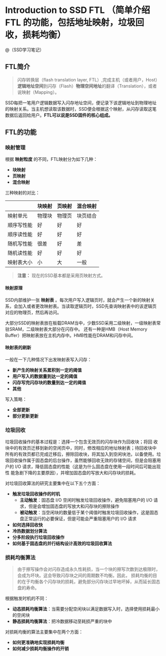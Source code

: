 # Introduction to SSD FTL （简单介绍 FTL 的功能，包括地址映射，垃圾回收，损耗均衡）

@（SSD学习笔记）

## FTL简介
 > 闪存转换层（flash translation layer, FTL）,完成主机（或者用户，Host）**逻辑地址空间**到闪存（Flash）**物理空间地址**的翻译（Translation），或者说映射（Mapping）。

SSD每把一笔用户逻辑数据写入闪存地址空间，便记录下该逻辑地址到物理地址的映射关系。当主机想读取该数据时，SSD便会根据这个映射，从闪存读取这笔数据后返回给用户。**FTL可以说是SSD固件的核心组成。**

## FTL的功能

### 映射管理

根据 **映射粒度** 的不同，FTL映射分为如下几种：
- **块映射** 
- **页映射**  
- **混合映射**  

三种映射的对比：

|  | 块映射 | 页映射 | 混合映射|
|-----|--------|------|-------|
|映射单元 | 物理块 | 物理页 | 块页结合|
|顺序写性能|好|好|好|
|顺序读性能|好|好|好|
|随机写性能|很差|好|差|
|随机读性能|好|好|好|
|映射表大小|小|大|一般|

>**注意：** 现在的SSD基本都是采用页映射方式。

#### 映射原理

SSD内部维护一张 **映射表** 。每次用户写入逻辑页时，就会产生一个新的映射关系，会加入或者更改映射表。当读取逻辑页时，SSD先查询映射表中的该逻辑页对应的物理页，然后再访问。

大部分SSD的映射表放在板载DRAM当中，少数SSD采用二级映射，一级映射表常驻SRAM，二级映射表大部分在闪存中。
还有一种是HMB（Host Memory Buffer）把映射表放在主机内存中。HMB性能在DRAM和闪存中间。

#### 映射表的刷新

一般在一下几种情况下出发映射表写入闪存：
- **新产生的映射关系累积到一定的阈值**
- **用户写入的数据量到达一定的阈值**
- **闪存写完闪存块的数量到达一定的阈值**
- **其他**

写入策略：
- **全部更新** 
- **部分更新更新**

### 垃圾回收

垃圾回收操作的基本过程是：选择一个包含无效页的闪存块作为回收块；将回
收块中的有效页迁移到新的空闲页中，同时，修改相应的地址映射表；待回收块中
所有的有效页都已完成迁移后，擦除回收块，将其加入到空闲块池，以备使用。垃
圾回收操作属于固态盘的后台操作，虽然能够回收无效的存储空间，但是会阻塞用
户的 I/O 请求，降低固态盘的性能（这是为什么固态盘在使用一段时间后可能出现性
能急剧下降的主要原因），并增加固态盘的写放大和闪存块的损耗。

对垃圾回收算法的研究主要集中在以下五个方面：
- **触发垃圾回收操作的时机**
    - **主动触发**：固态盘 I/O 空闲时触发垃圾回收操作，避免阻塞用户的 I/O 请求，但是会增加固态盘的写放大和闪存块的擦除操作
    - **被动触发**：当空闲块的数量低于某个阈值时触发垃圾回收操作，这是固态盘正常运行的必要保证，但是可能会严重阻塞用户的 I/O 请求
- **如何选择回收快**
- **冷热数据划分算法**
- **分多阶段执行垃圾回收操作**
- **如何基于固态盘的并行结构设计高效的垃圾回收算法**

### 损耗均衡算法 
 > 由于擦写操作会对闪存造成永久性耗损，当一个块的擦写次数到达极限时，会成为坏块。这会导致闪存块之间的周期数不均衡。因此，
损耗均衡的目的在于均衡各个闪存块的损耗，避免部分闪存块过早地坏掉，从而延长固态盘的寿命。

根据触发时机的不同：
- **动态损耗均衡算法**：当需要分配空闲块以满足数据写入时，选择使用损耗最小的空闲块
- **静态损耗均衡算法**：把冷数据移动至耗损严重的块中

对损耗均衡的算法主要集中在两个方面：
- **如何更准确地实现损耗均衡**
- **如何减少损耗均衡操作的开销**